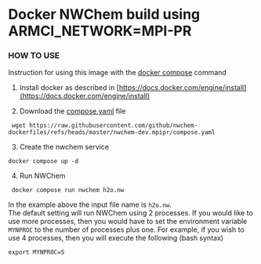 Docker  NWChem build using ARMCI_NETWORK=MPI-PR
========================================


 
### HOW TO USE

Instruction for using this image with the [docker compose](https://docs.docker.com/compose) command

1. Install docker  as described in [https://docs.docker.com/engine/install](https://docs.docker.com/engine/install)

2. Download the [compose.yaml](https://raw.githubusercontent.com/nwchemgit/nwchem-dockerfiles/refs/heads/master/nwchem-dev.mpipr/compose.yaml) file
 
```
 wget https://raw.githubusercontent.com/github/nwchem-dockerfiles/refs/heads/master/nwchem-dev.mpipr/compose.yaml
```

3. Create the nwchem service
``` 
docker compose up -d
```

4. Run NWChem
 
``` 
 docker compose run nwchem h2o.nw
```

In the example above the input file name is `h2o.nw`.   
The default setting will run NWChem using 2 processes.
If you would like to use more processes,
then you would have to set the environment variable `MYNPROC` to the number of processes plus one.
For example, if you wish to use 4 processes, then you will execute the following (bash syntax)
```
export MYNPROC=5
```